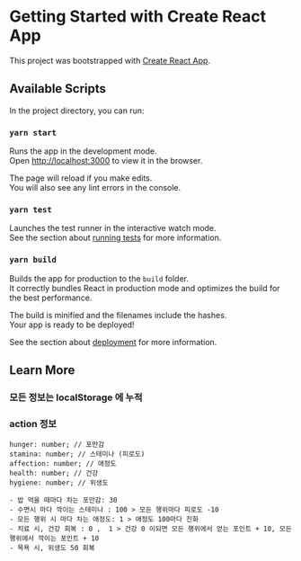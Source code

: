 # Getting Started with Create React App

This project was bootstrapped with [Create React App](https://github.com/facebook/create-react-app).

## Available Scripts

In the project directory, you can run:

### `yarn start`

Runs the app in the development mode.\
Open [http://localhost:3000](http://localhost:3000) to view it in the browser.

The page will reload if you make edits.\
You will also see any lint errors in the console.

### `yarn test`

Launches the test runner in the interactive watch mode.\
See the section about [running tests](https://facebook.github.io/create-react-app/docs/running-tests) for more information.

### `yarn build`

Builds the app for production to the `build` folder.\
It correctly bundles React in production mode and optimizes the build for the best performance.

The build is minified and the filenames include the hashes.\
Your app is ready to be deployed!

See the section about [deployment](https://facebook.github.io/create-react-app/docs/deployment) for more information.


## Learn More
### 모든 정보는 localStorage 에 누적
### action 정보
```
hunger: number; // 포만감
stamina: number; // 스테미나 (피로도)
affection: number; // 애정도
health: number; // 건강
hygiene: number; // 위생도

- 밥 먹을 때마다 차는 포만감: 30
- 수면시 마다 깍이는 스테미나 : 100 > 모든 행위마다 피로도 -10 
- 모든 행위 시 마다 차는 애정도: 1 > 애정도 100마다 진화
- 치료 시, 건강 회복 : 0 ,  1 > 건강 0 이되면 모든 행위에서 얻는 포인트 + 10, 모든 행위에서 깍이는 포인트 + 10 
- 목욕 시, 위생도 50 회복 


```